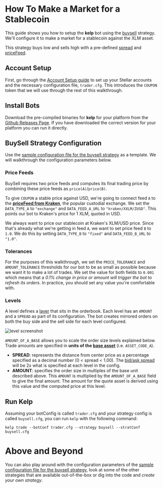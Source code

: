 # How To Make a Market for a Stablecoin

This guide shows you how to setup the **kelp** bot using the [buysell](../../../plugins/buysellStrategy.go) strategy. We'll configure it to make a market for a stablecoin against the XLM asset.

This strategy buys low and sells high with a pre-defined [spread](https://en.wikipedia.org/wiki/Bid%E2%80%93ask_spread) and [priceFeed](../../../api/pricefeed.go).

## Account Setup

First, go through the [Account Setup guide](account_setup.md) to set up your Stellar accounts and the necessary configuration file, `trader.cfg`. This introduces the `COUPON` token that we will use through the rest of this walkthrough.

## Install Bots

Download the pre-compiled binaries for **kelp** for your platform from the [Github Releases Page](https://github.com/lightyeario/kelp/releases). If you have downloaded the correct version for your platform you can run it directly.

## BuySell Strategy Configuration

Use the [sample configuration file for the buysell strategy](../../configs/trader/sample_buysell.cfg) as a template. We will walkthrough the configuration parameters below.

### Price Feeds

BuySell requires two price feeds and computes its final trading price by combining these price feeds as `price(A)`/`price(B)`.

To give `COUPON` a stable price against USD, we're going to connect feed `A` to the **[priceFeed from Kraken](https://kraken.com)**, the popular custodial exchange. We set the `DATA_TYPE_A` to `"exchange"` and `DATA_FEED_A_URL` to `"kraken/XXLM/ZUSD"`. This points our bot to Kraken's price for 1 XLM, quoted in USD. 

We always want to price our stablecoin at Kraken's XLM/USD price. Since that's already what we're getting in feed `A`, we want to set price feed `B` to `1.0`. We do this by setting `DATA_TYPE_B` to `"fixed"` and `DATA_FEED_B_URL` to `"1.0"`.

### Tolerances

For the purposes of this walkthrough, we set the `PRICE_TOLERANCE` and `AMOUNT_TOLERANCE` thresholds for our bot to be as small as possible because we want it to make a lot of trades. We set the value for both fields to `0.001` which means that a _0.1% change in price or amount will trigger the bot to refresh its orders_. In practice, you should set any value you're comfortable with. 

### Levels

A level defines a [layer](https://en.wikipedia.org/wiki/Layering_(finance)) that sits in the orderbook. Each level has an `AMOUNT` and a `SPREAD` as part of its configuration. The bot creates mirrored orders on both the buy side and the sell side for each level configured.

![level screenshot](https://imgur.com/BxpOMGI.png "Levels Screenshot")

`AMOUNT_OF_A_BASE` allows you to scale the order size levels explained below. Trade amounts are specified in **units of the [base asset](https://en.wikipedia.org/wiki/Currency_pair#Base_currency)** (i.e. `ASSET_CODE_A`).

- **SPREAD**: represents the distance from center price as a percentage specified as a decimal number (0 < spread < 1.00). The [bid/ask spread](https://en.wikipedia.org/wiki/Bid%E2%80%93ask_spread) will be 2x what is specified at each level in the config.
- **AMOUNT**: specifies the order size in multiples of the base unit described above. This `AMOUNT` is multiplied by the `AMOUNT_OF_A_BASE` field to give the final amount. The amount for the quote asset is derived using this value and the computed price at this level. 

## Run Kelp

Assuming your botConfig is called `trader.cfg` and your strategy config is called `buysell.cfg`, you can run `kelp` with the following command:
```
kelp trade --botConf trader.cfg --strategy buysell --stratConf buysell.cfg
```

# Above and Beyond

You can also play around with the configuration parameters of the [sample configuration file for the buysell strategy](../../configs/trader/sample_buysell.cfg), look at some of the other strategies that are available out-of-the-box or dig into the code and _create your own strategy_.
